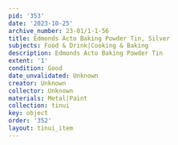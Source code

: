 ```yaml
---
pid: '353'
date: '2023-10-25'
archive_number: 23-01/1-1-56
title: Edmonds Acto Baking Powder Tin, Silver
subjects: Food & Drink|Cooking & Baking
description: Edmonds Acto Baking Powder Tin
extent: '1'
condition: Good
date_unvalidated: Unknown
creator: Unknown
collector: Unknown
materials: Metal|Paint
collection: tinui
key: object
order: '352'
layout: tinui_item
---
```

